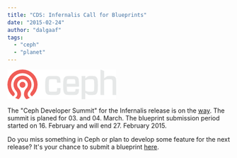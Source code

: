 ```yaml
---
title: "CDS: Infernalis Call for Blueprints"
date: "2015-02-24"
author: "dalgaaf"
tags: 
  - "ceph"
  - "planet"
---
```


[![](images/Ceph_Logo_Standard_RGB_Reversed_120411_fa.png)](http://2.bp.blogspot.com/-uySM4AVDAio/VOy0ER59bSI/AAAAAAAAFUY/72oUo89mFJo/s1600/Ceph_Logo_Standard_RGB_Reversed_120411_fa.png)

The "Ceph Developer Summit" for the Infernalis release is on the [way](http://ceph.com/community/ceph-developer-summit-infernalis/). The summit is planed for 03. and 04. March. The blueprint submission period started on 16. February and will end 27. February 2015. 

  

Do you miss something in Ceph or plan to develop some feature for the next release? It's your chance to submit a blueprint [here](https://wiki.ceph.com/Planning/Blueprints/Infernalis).
